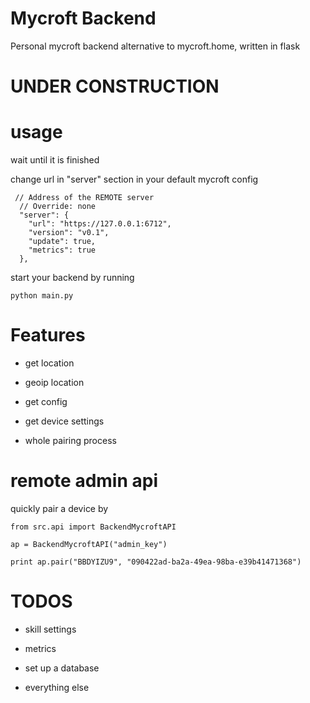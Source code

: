 # Mycroft Backend

Personal mycroft backend alternative to mycroft.home, written in flask

# UNDER CONSTRUCTION

# usage


wait until it is finished


change url in "server" section in your default mycroft config

     // Address of the REMOTE server
      // Override: none
      "server": {
        "url": "https://127.0.0.1:6712",
        "version": "v0.1",
        "update": true,
        "metrics": true
      },


start your backend by running

    python main.py


# Features


- get location

- geoip location

- get config

- get device settings

- whole pairing process



# remote admin api


quickly pair a device by


    from src.api import BackendMycroftAPI

    ap = BackendMycroftAPI("admin_key")

    print ap.pair("BBDYIZU9", "090422ad-ba2a-49ea-98ba-e39b41471368")


# TODOS


- skill settings

- metrics

- set up a database

- everything else
